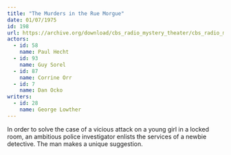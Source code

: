 ```yaml
---
title: "The Murders in the Rue Morgue"
date: 01/07/1975
id: 198
url: https://archive.org/download/cbs_radio_mystery_theater/cbs_radio_mystery_theater-0151-0200.zip/cbs_radio_mystery_theater-0151-0200%2Fcbsrmt_0198_the_murders_in_the_rue_morgue.mp3
actors:  
  - id: 58
    name: Paul Hecht  
  - id: 93
    name: Guy Sorel  
  - id: 87
    name: Corrine Orr  
  - id: 7
    name: Dan Ocko
writers:  
  - id: 28
    name: George Lowther
---
```

In order to solve the case of a vicious attack on a young girl in a locked room, an ambitious police investigator enlists the services of a newbie detective. The man makes a unique suggestion.